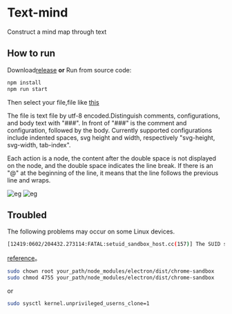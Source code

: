 # Text-mind

  Construct a mind map through text

## How to run

 Download[release](https://github.com/ZTFtrue/Text-mind/releases) __or__ Run from source code:

```sh
npm install
npm run start
```

Then select your file,file like [this](https://github.com/ZTFtrue/Math-study/blob/master/math.gd)

The file is text file by utf-8 encoded.Distinguish comments, configurations, and body text with "###". In front of "###" is the comment and configuration, followed by the body. Currently supported configurations include indented spaces, svg height and width, respectively "svg-height, svg-width, tab-index".

Each action is a node, the content after the double space is not displayed on the node, and the double space indicates the line break. If there is an "@" at the beginning of the line, it means that the line follows the previous line and wraps.

![eg](./img/img1.jpg)
![eg](./img/img2.jpg)

## Troubled

The following problems may occur on some Linux devices.

```sh
[12419:0602/204432.273114:FATAL:setuid_sandbox_host.cc(157)] The SUID sandbox helper binary was found, but is not configured correctly. Rather than run without sandboxing I'm aborting now. You need to make sure that ./node_modules/electron/dist/chrome-sandbox is owned by root and has mode 4755.
```

[reference](https://github.com/electron/electron/issues/17972)。

```sh
sudo chown root your_path/node_modules/electron/dist/chrome-sandbox
sudo chmod 4755 your_path/node_modules/electron/dist/chrome-sandbox
```

or

```sh
sudo sysctl kernel.unprivileged_userns_clone=1
```

